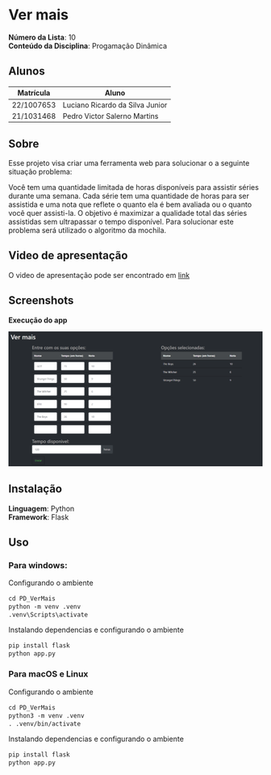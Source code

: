 # Ver mais

**Número da Lista**: 10<br>
**Conteúdo da Disciplina**: Progamação Dinâmica<br>

## Alunos

| Matrícula  | Aluno                           |
| ---------- | ------------------------------- |
| 22/1007653 | Luciano Ricardo da Silva Junior |
| 21/1031468 | Pedro Victor Salerno Martins    |

## Sobre

Esse projeto visa criar uma ferramenta web para solucionar o a seguinte situação problema:

Você tem uma quantidade limitada de horas disponíveis para assistir séries durante uma semana. Cada série tem uma quantidade de horas para ser assistida e uma nota que reflete o quanto ela é bem avaliada ou o quanto você quer assisti-la. O objetivo é maximizar a qualidade total das séries assistidas sem ultrapassar o tempo disponível. Para solucionar este problema será utilizado o algoritmo da mochila.


## Video de apresentação
O video de apresentação pode ser encontrado em [link](https://youtu.be/oZHCMboFz0w)

## Screenshots

**Execução do app**

![img](assets/app.png)


## Instalação

**Linguagem**: Python<br>
**Framework**: Flask<br>


## Uso 
### Para windows:

Configurando o ambiente
~~~
cd PD_VerMais
python -m venv .venv
.venv\Scripts\activate
~~~

Instalando dependencias e configurando o ambiente
~~~
pip install flask
python app.py
~~~

### Para macOS e Linux

Configurando o ambiente
~~~
cd PD_VerMais
python3 -m venv .venv
. .venv/bin/activate
~~~

Instalando dependencias e configurando o ambiente
~~~
pip install flask
python app.py
~~~
